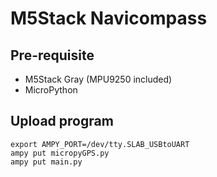 # M5Stack Navicompass

## Pre-requisite

- M5Stack Gray (MPU9250 included)
- MicroPython

## Upload program

```
export AMPY_PORT=/dev/tty.SLAB_USBtoUART
ampy put micropyGPS.py
ampy put main.py
```

